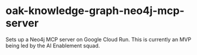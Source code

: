 # oak-knowledge-graph-neo4j-mcp-server
Sets up a Neo4j MCP server on Google Cloud Run. This is currently an MVP being led by the AI Enablement squad.
